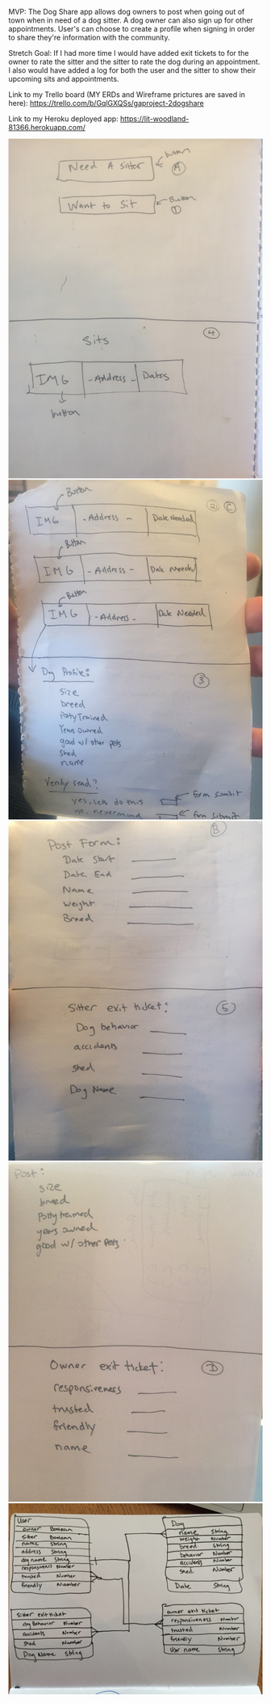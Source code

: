 MVP:
The Dog Share app allows dog owners to post when going out of town when in need of a dog sitter. A dog owner can also sign up for other appointments. User's can choose to create a profile when signing in order to share they're information with the community. 

Stretch Goal:
If I had more time I would have added exit tickets to for the owner to rate the sitter and the sitter to rate the dog during an appointment. I also would have added a log for both the user and the sitter to show their upcoming sits and appointments. 


Link to my Trello board (MY ERDs and Wireframe prictures are saved in here): https://trello.com/b/GqlGXQSs/gaproject-2dogshare

Link to my Heroku deployed app: https://lit-woodland-81366.herokuapp.com/

![alt text](/IMG_3302.JPG "wireframe")
![alt text](/IMG_3303.JPG "wireframe")
![alt text](/IMG_3304.JPG "wireframe")
![alt text](/IMG_3305.JPG "wireframe")
![alt text](/IMG_3301.JPG "wireframe")